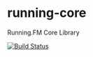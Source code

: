 # running-core
Running.FM Core Library

[![Build Status](https://travis-ci.org/pr-of-it/running-core.png?branch=master)](https://travis-ci.org/pr-of-it/running-core)


